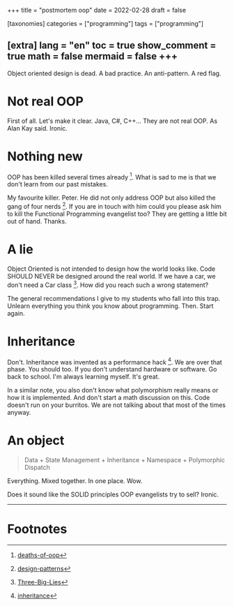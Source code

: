 +++
title = "postmortem oop"
date = 2022-02-28
draft = false

[taxonomies]
categories = ["programming"]
tags = ["programming"]

[extra]
lang = "en"
toc = true
show_comment = true
math = false
mermaid = false
+++
---


Object oriented design is dead. A bad practice. An anti-pattern. A red flag.

<!-- more -->

# Not real OOP 

First of all. Let's make it clear. Java, C#, C++... They are not real OOP.  As Alan Kay said. Ironic.

# Nothing new

OOP has been killed several times already [^1]. What is sad to me is that we don't learn from our past mistakes.

My favourite killer. Peter. He did not only address OOP but also killed the gang of four nerds [^2]. If you are in touch with him could you please ask him to kill the Functional Programming evangelist too? They are getting a little bit out of hand. Thanks.

# A lie

Object Oriented is not intended to design how the world looks like. Code SHOULD NEVER be designed around the real world. If we have a car, we don't need a Car class [^3]. How did you reach such a wrong statement?

The general recommendations I give to my students who fall into this trap. Unlearn everything you think you know about programming. Then. Start again. 

# Inheritance

Don't. Inheritance was invented as a performance hack [^4]. We are over that phase. You should too. If you don't understand hardware or software. Go back to school. I'm always learning myself. It's great.

In a similar note, you also don't know what polymorphism really means or how it is implemented. And don't start a math discussion on this. Code doesn't run on your burritos. We are not talking about that most of the times anyway.

# An object

> Data + State Management + Inheritance + Namespace + Polymorphic Dispatch

Everything.  Mixed together.  In one place.  Wow. 

Does it sound like the SOLID principles OOP evangelists try to sell? Ironic.

---
# Footnotes

[^1]: [deaths-of-oop](https://loup-vaillant.fr/articles/deaths-of-oop)

[^2]: [design-patterns](https://norvig.com/design-patterns/)

[^3]: [Three-Big-Lies](https://cellperformance.beyond3d.com/articles/2008/03/three-big-lies.html)

[^4]: [inheritance](https://catern.com/inheritance.html)